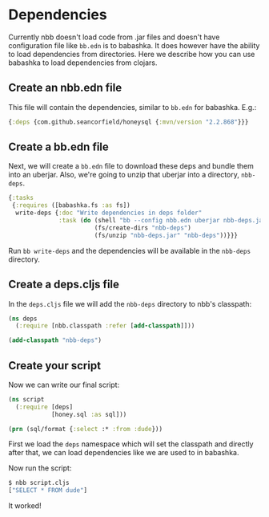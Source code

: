 # Dependencies

Currently nbb doesn't load code from .jar files and doesn't have configuration
file like `bb.edn` is to babashka. It does however have the ability to load
dependencies from directories. Here we describe how you can use babashka to load
dependencies from clojars.

## Create an nbb.edn file

This file will contain the dependencies, similar to `bb.edn` for babashka.
E.g.:

``` clojure
{:deps {com.github.seancorfield/honeysql {:mvn/version "2.2.868"}}}
```

## Create a bb.edn file

Next, we will create a `bb.edn` file to download these deps and bundle them into
an uberjar. Also, we're going to unzip that uberjar into a directory,
`nbb-deps`.

``` clojure
{:tasks
 {:requires ([babashka.fs :as fs])
  write-deps {:doc "Write dependencies in deps folder"
              :task (do (shell "bb --config nbb.edn uberjar nbb-deps.jar")
                        (fs/create-dirs "nbb-deps")
                        (fs/unzip "nbb-deps.jar" "nbb-deps"))}}}
```

Run `bb write-deps` and the dependencies will be available in the `nbb-deps` directory.

## Create a deps.cljs file

In the `deps.cljs` file we will add the `nbb-deps` directory to nbb's classpath:

``` clojure
(ns deps
  (:require [nbb.classpath :refer [add-classpath]]))

(add-classpath "nbb-deps")
```

## Create your script

Now we can write our final script:

``` clojure
(ns script
  (:require [deps]
            [honey.sql :as sql]))

(prn (sql/format {:select :* :from :dude}))
```

First we load the `deps` namespace which will set the classpath and directly
after that, we can load dependencies like we are used to in babashka.

Now run the script:

``` clojure
$ nbb script.cljs
["SELECT * FROM dude"]
```

It worked!
